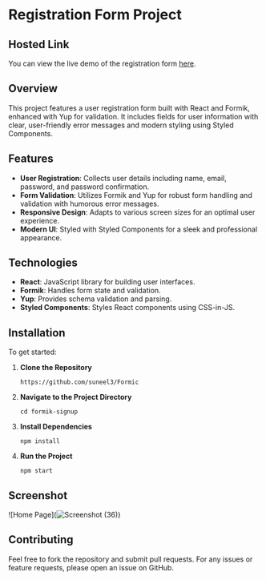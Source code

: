 
# Registration Form Project

## Hosted Link

You can view the live demo of the registration form [here](https://formic-beta.vercel.app/).

## Overview

This project features a user registration form built with React and Formik, enhanced with Yup for validation. It includes fields for user information with clear, user-friendly error messages and modern styling using Styled Components.

## Features

- **User Registration**: Collects user details including name, email, password, and password confirmation.
- **Form Validation**: Utilizes Formik and Yup for robust form handling and validation with humorous error messages.
- **Responsive Design**: Adapts to various screen sizes for an optimal user experience.
- **Modern UI**: Styled with Styled Components for a sleek and professional appearance.

## Technologies

- **React**: JavaScript library for building user interfaces.
- **Formik**: Handles form state and validation.
- **Yup**: Provides schema validation and parsing.
- **Styled Components**: Styles React components using CSS-in-JS.

## Installation

To get started:

1. **Clone the Repository**

   ```plaintext
   https://github.com/suneel3/Formic
   ```



2. **Navigate to the Project Directory**
    ```plaintext
    cd formik-signup
    ```



3. **Install Dependencies**
    ```plaintext
    npm install
    ```



4. **Run the Project**
    ```plaintext
    npm start
    ```



## Screenshot

![Home Page](![Screenshot (36)](https://github.com/user-attachments/assets/2bf61c07-ad32-4287-9cd9-f0873118524d))


## Contributing

Feel free to fork the repository and submit pull requests. For any issues or feature requests, please open an issue on GitHub.
